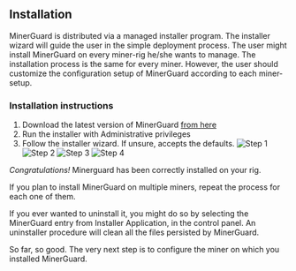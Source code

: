 ﻿## Installation
MinerGuard is distributed via a managed installer program.
The installer wizard will guide the user in the simple deployment process.
The user might install MinerGuard on every miner-rig he/she wants to manage.
The installation process is the same for every miner. 
However, the user should customize the configuration setup of MinerGuard according to each miner-setup. 

### Installation instructions
1. Download the latest version of MinerGuard [from here](https://github.com/albertogeniola/MinerGuard/releases)
1. Run the installer with Administrative privileges
1. Follow the installer wizard. If unsure, accepts the defaults.
![Step 1](https://minerguard.pro/wp-content/uploads/2018/07/step1.png)
![Step 2](https://minerguard.pro/wp-content/uploads/2018/07/step2.png)
![Step 3](https://minerguard.pro/wp-content/uploads/2018/07/step3.png)
![Step 4](https://minerguard.pro/wp-content/uploads/2018/07/step4.png)

_Congratulations!_ Minerguard has been correctly installed on your rig. 

If you plan to install MinerGuard on multiple miners, repeat the process for each one of them.

If you ever wanted to uninstall it, you might do so by selecting the MinerGuard entry from Installer Application, in the control panel.
An uninstaller procedure will clean all the files persisted by MinerGuard.

So far, so good. The very next step is to configure the miner on which you installed MinerGuard.